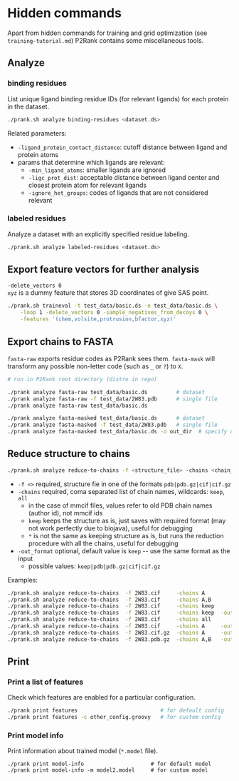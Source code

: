 
# Hidden commands

Apart from hidden commands for training and grid optimization (see `training-tutorial.md`) P2Rank contains some miscellaneous tools. 

## Analyze

### binding residues
List unique ligand binding residue IDs (for relevant ligands) for each protein in the dataset.
~~~sh
./prank.sh analyze binding-residues <dataset.ds>
~~~
Related parameters:
- `-ligand_protein_contact_distance`: cutoff distance between ligand and protein atoms
- params that determine which ligands are relevant:  
  - `-min_ligand_atoms`: smaller ligands are ignored
  - `-ligc_prot_dist`: acceptable distance between ligand center and closest protein atom for relevant ligands
  - `-ignore_het_groups`: codes of ligands that are not considered relevant


### labeled residues

Analyze a dataset with an explicitly specified residue labeling.

~~~sh
./prank.sh analyze labeled-residues <dataset.ds>
~~~


## Export feature vectors for further analysis

`-delete_vectors 0`           
`xyz` is a dummy feature that stores 3D coordinates of give SAS point.   

~~~sh
./prank.sh traineval -t test_data/basic.ds -e test_data/basic.ds \
    -loop 1 -delete_vectors 0 -sample_negatives_from_decoys 0 \
    -features '(chem,volsite,protrusion,bfactor,xyz)'
~~~


## Export chains to FASTA
                           
`fasta-raw` exports residue codes as P2Rank sees them.
`fasta-mask` will transform any possible non-letter code (such as `_` or `?`) to `X`.

~~~sh
# run in P2Rank root directory (distro in repo)

./prank analyze fasta-raw test_data/basic.ds         # dataset
./prank analyze fasta-raw -f test_data/2W83.pdb      # single file
./prank analyze fasta-raw test_data/basic.ds 

./prank analyze fasta-masked test_data/basic.ds      # dataset
./prank analyze fasta-masked -f test_data/2W83.pdb   # single file
./prank analyze fasta-masked test_data/basic.ds -o out_dir  # specify output directory
~~~
   

## Reduce structure to chains

~~~sh
./prank.sh analyze reduce-to-chains -f <structure_file> -chains <chain_names> -out_format <format_file_extension>
~~~
* `-f <>` required, structure fie in one of the formats `pdb|pdb.gz|cif|cif.gz`
* `-chains` required, coma separated list of chain names, wildcards: `keep`, `all`
  * in the case of mmcif files, values refer to old PDB chain names (author id), not mmcif ids
  * `keep` keeps the structure as is, just saves with required format (may not work perfectly due to biojava), useful for debugging
  * `*` is not the same as keeping structure as is, but runs the reduction procedure with all the chains, useful for debugging
* `-out_format` optional, default value is `keep` -- use the same format as the input 
  * possible values: `keep|pdb|pdb.gz|cif|cif.gz`

     
Examples:
~~~sh
./prank.sh analyze reduce-to-chains  -f 2W83.cif     -chains A                         # output file: 2W83_A.cif
./prank.sh analyze reduce-to-chains  -f 2W83.cif     -chains A,B                       # output file: 2W83_A,B.cif 
./prank.sh analyze reduce-to-chains  -f 2W83.cif     -chains keep                      # output file: 2W83.cif
./prank.sh analyze reduce-to-chains  -f 2W83.cif     -chains keep  -out_format pdb.gz  # output file: 2W83.pdb.gz
./prank.sh analyze reduce-to-chains  -f 2W83.cif     -chains all                       # output file: 2W83_all.cif
./prank.sh analyze reduce-to-chains  -f 2W83.cif     -chains A     -out_format keep    # output file: 2W83_A.cif
./prank.sh analyze reduce-to-chains  -f 2W83.cif.gz  -chains A     -out_format pdb.gz  # output file: 2W83_A.pdb.gz
./prank.sh analyze reduce-to-chains  -f 2W83.pdb.gz  -chains A,B   -out_format cif     # output file: 2W83_A,B.cif
~~~


## Print
            

### Print a list of features

Check which features are enabled for a particular configuration.

~~~sh
./prank print features                          # for default config
./prank print features -c other_config.groovy   # for custom config
~~~

### Print model info

Print information about trained model (`*.model` file).

~~~
./prank print model-info                     # for default model
./prank print model-info -m model2.model     # for custom model
~~~